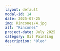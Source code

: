 ```yaml
---
layout: default
modal-id: 14
date: 2025-07-25
img: Rincones/4.jpg
alt: "Rincones"
project-date: July 2025
category: Oil Painting
description: "Oleo"
---
```

